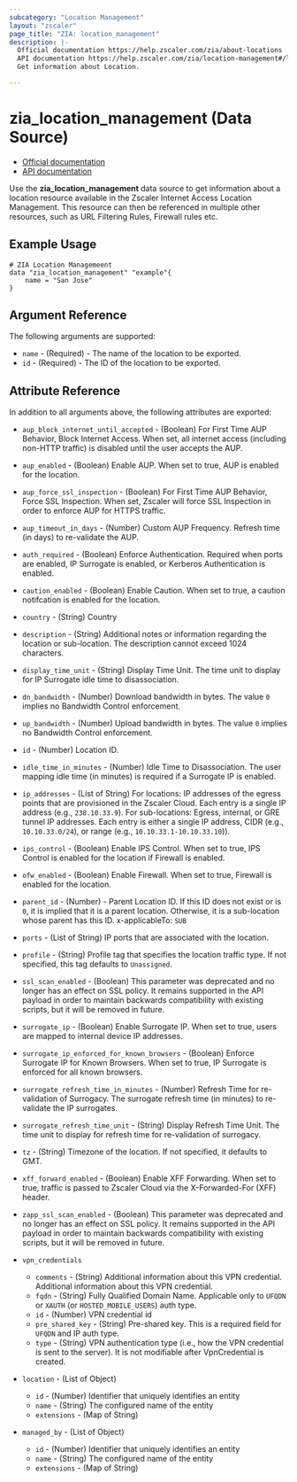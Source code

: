 ```yaml
---
subcategory: "Location Management"
layout: "zscaler"
page_title: "ZIA: location_management"
description: |-
  Official documentation https://help.zscaler.com/zia/about-locations
  API documentation https://help.zscaler.com/zia/location-management#/locations-get
  Get information about Location.

---
```


# zia_location_management (Data Source)

* [Official documentation](https://help.zscaler.com/zia/about-locations)
* [API documentation](https://help.zscaler.com/zia/location-management#/locations-get)

Use the **zia_location_management** data source to get information about a location resource available in the Zscaler Internet Access Location Management. This resource can then be referenced in multiple other resources, such as URL Filtering Rules, Firewall rules etc.

## Example Usage

```hcl
# ZIA Location Managemeent
data "zia_location_management" "example"{
    name = "San Jose"
}
```

## Argument Reference

The following arguments are supported:

* `name` - (Required) - The name of the location to be exported.
* `id` - (Required) - The ID of the location to be exported.

## Attribute Reference

In addition to all arguments above, the following attributes are exported:

* `aup_block_internet_until_accepted` - (Boolean) For First Time AUP Behavior, Block Internet Access. When set, all internet access (including non-HTTP traffic) is disabled until the user accepts the AUP.
* `aup_enabled` - (Boolean) Enable AUP. When set to true, AUP is enabled for the location.
* `aup_force_ssl_inspection` - (Boolean) For First Time AUP Behavior, Force SSL Inspection. When set, Zscaler will force SSL Inspection in order to enforce AUP for HTTPS traffic.
* `aup_timeout_in_days` - (Number) Custom AUP Frequency. Refresh time (in days) to re-validate the AUP.
* `auth_required` - (Boolean) Enforce Authentication. Required when ports are enabled, IP Surrogate is enabled, or Kerberos Authentication is enabled.
* `caution_enabled` - (Boolean) Enable Caution. When set to true, a caution notifcation is enabled for the location.
* `country` - (String) Country
* `description` - (String) Additional notes or information regarding the location or sub-location. The description cannot exceed 1024 characters.
* `display_time_unit` - (String) Display Time Unit. The time unit to display for IP Surrogate idle time to disassociation.
* `dn_bandwidth` - (Number) Download bandwidth in bytes. The value `0` implies no Bandwidth Control enforcement.
* `up_bandwidth` - (Number) Upload bandwidth in bytes. The value `0` implies no Bandwidth Control enforcement.
* `id` - (Number) Location ID.
* `idle_time_in_minutes` - (Number) Idle Time to Disassociation. The user mapping idle time (in minutes) is required if a Surrogate IP is enabled.
* `ip_addresses` - (List of String) For locations: IP addresses of the egress points that are provisioned in the Zscaler Cloud. Each entry is a single IP address (e.g., `238.10.33.9`). For sub-locations: Egress, internal, or GRE tunnel IP addresses. Each entry is either a single IP address, CIDR (e.g., `10.10.33.0/24`), or range (e.g., `10.10.33.1-10.10.33.10`)).
* `ips_control` - (Boolean) Enable IPS Control. When set to true, IPS Control is enabled for the location if Firewall is enabled.
* `ofw_enabled` - (Boolean) Enable Firewall. When set to true, Firewall is enabled for the location.
* `parent_id` - (Number) - Parent Location ID. If this ID does not exist or is `0`, it is implied that it is a parent location. Otherwise, it is a sub-location whose parent has this ID. x-applicableTo: `SUB`
* `ports` - (List of String) IP ports that are associated with the location.
* `profile` - (String) Profile tag that specifies the location traffic type. If not specified, this tag defaults to `Unassigned`.
* `ssl_scan_enabled` - (Boolean) This parameter was deprecated and no longer has an effect on SSL policy. It remains supported in the API payload in order to maintain backwards compatibility with existing scripts, but it will be removed in future.
* `surrogate_ip` - (Boolean) Enable Surrogate IP. When set to true, users are mapped to internal device IP addresses.
* `surrogate_ip_enforced_for_known_browsers` - (Boolean) Enforce Surrogate IP for Known Browsers. When set to true, IP Surrogate is enforced for all known browsers.
* `surrogate_refresh_time_in_minutes` - (Number) Refresh Time for re-validation of Surrogacy. The surrogate refresh time (in minutes) to re-validate the IP surrogates.
* `surrogate_refresh_time_unit` - (String) Display Refresh Time Unit. The time unit to display for refresh time for re-validation of surrogacy.
* `tz` - (String) Timezone of the location. If not specified, it defaults to GMT.
* `xff_forward_enabled` - (Boolean) Enable XFF Forwarding. When set to true, traffic is passed to Zscaler Cloud via the X-Forwarded-For (XFF) header.
* `zapp_ssl_scan_enabled` - (Boolean) This parameter was deprecated and no longer has an effect on SSL policy. It remains supported in the API payload in order to maintain backwards compatibility with existing scripts, but it will be removed in future.

* `vpn_credentials`
  * `comments` - (String) Additional information about this VPN credential.
    Additional information about this VPN credential.
  * `fqdn` - (String) Fully Qualified Domain Name. Applicable only to `UFQDN` or `XAUTH` (or `HOSTED_MOBILE_USERS`) auth type.
  * `id` - (Number) VPN credential id
  * `pre_shared_key` - (String) Pre-shared key. This is a required field for `UFQDN` and IP auth type.
  * `type` - (String) VPN authentication type (i.e., how the VPN credential is sent to the server). It is not modifiable after VpnCredential is created.

* `location` - (List of Object)
  * `id` - (Number) Identifier that uniquely identifies an entity
  * `name` - (String) The configured name of the entity
  * `extensions` - (Map of String)

* `managed_by` - (List of Object)
  * `id` - (Number) Identifier that uniquely identifies an entity
  * `name` - (String) The configured name of the entity
  * `extensions` - (Map of String)
